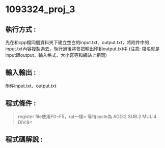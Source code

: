 # 1093324_proj_3

## 執行方式 :
先在和cpp檔同個資料夾下建立空白的input.txt、output.txt，將附件中的input.txt內容複製過去，執行過後將會把輸出印到output.txt中
(注意: 檔名就是input跟output，輸入格式、大小寫等和網站上相同)
## 輸入輸出 :
附件input.txt、output.txt
## 程式條件 :
> register file使用F0~F5，rat一樣<
> 等待cycle為 ADD:2 SUB:2 MUL:4 DIV:8<
## 程式碼解說 :


